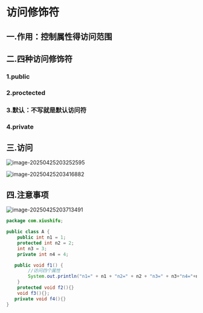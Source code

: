 # 访问修饰符

## 一.作用：控制属性得访问范围



## 二.四种访问修饰符

### 1.public

### 2.proctected

### 3.默认：不写就是默认访问符

### 4.private



## 三.访问



![image-20250425203252595](C:\Users\24709\AppData\Roaming\Typora\typora-user-images\image-20250425203252595.png)

![image-20250425203416882](C:\Users\24709\AppData\Roaming\Typora\typora-user-images\image-20250425203416882.png)





## 四.注意事项

![image-20250425203713491](C:\Users\24709\AppData\Roaming\Typora\typora-user-images\image-20250425203713491.png)

```java
package com.xiushifu;

public class A {
    public int n1 = 1;
    protected int n2 = 2;
    int n3 = 3;
    private int n4 = 4;

   public void f1() {
        //访问四个属性
        System.out.println("n1=" + n1 + "n2=" + n2 + "n3=" + n3+"n4="+n4 );
    }
    protected void f2(){}
    void f3(){};
   private void f4(){}
}
```

